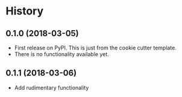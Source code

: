 History
=======

0.1.0 (2018-03-05)
------------------

-   First release on PyPI. This is just from the cookie cutter template.
-   There is no functionality available yet.

0.1.1 (2018-03-06)
------------------

-   Add rudimentary functionality

